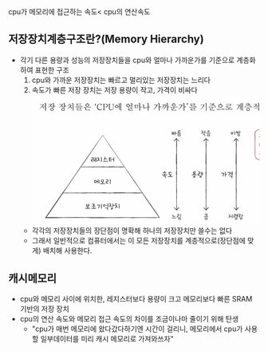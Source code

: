 cpu가 메모리에 접근하는 속도< cpu의 연산속도
## 저장장치계층구조란?(Memory Hierarchy)
- 각기 다른 용량과 성능의 저장장치들을 cpu와 얼마나 가까운가를 기준으로 계층화하여 표현한 구조
	1.  cpu와 가까운 저장장치는 빠르고 멀리있는 저장장치는 느리다
	2.  속도가 빠른 저장 장치는 저장 용량이 작고, 가격이 비싸다
	![](Screenshot.png)
	- 각각의 저장장치들의 장단점이 명확해 하나의 저장장치만 쓸수는 없다
	- 그래서 일반적으로 컴퓨터에서는 이 모든 저장장치를 계층적으로(장단점에 맞게) 배치해 사용한다.

## 캐시메모리
- cpu와 메모리 사이에 위치한, 레지스터보다 용량이 크고 메모리보다 빠른 SRAM 기반의 저장 장치
- cpu의 연산 속도와 메모리 접근 속도의 차이를 조금이나마 줄이기 위해 탄생
	- "cpu가 매번 메모리에 왔다갔다하기엔 시간이 걸리니, 메모리에서 cpu가 사용할 일부데이터를 미리 캐시 메모리로 가져와쓰자"
